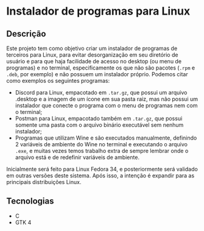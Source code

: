 # Instalador de programas para Linux

## Descrição

Este projeto tem como objetivo criar um instalador de programas de terceiros para Linux, para evitar desorganização em seu diretório de usuário e para que haja facilidade de acesso no desktop (ou menu de programas) e no terminal, especificamente os que não são pacotes (`.rpm` e `.deb`, por exemplo) e não possuem um instalador próprio. Podemos citar como exemplos os seguintes programas:

- Discord para Linux, empacotado em `.tar.gz`, que possui um arquivo .desktop e a imagem de um ícone em sua pasta raiz, mas não possui um instalador que conecte o programa com o menu de programas nem com o terminal;
- Postman para Linux, empacotado também em `.tar.gz`, que possui somente uma pasta com o arquivo binário executável sem nenhum instalador;
- Programas que utilizam Wine e são executados manualmente, definindo 2 variáveis de ambiente do Wine no terminal e executando o arquivo `.exe`, e muitas vezes temos trabalho extra de sempre lembrar onde o arquivo está e de redefinir variáveis de ambiente.

Inicialmente será feito para Linux Fedora 34, e posteriormente será validado em outras versões deste sistema. Após isso, a intenção é expandir para as principais distribuições Linux.

## Tecnologias

- C
- GTK 4
